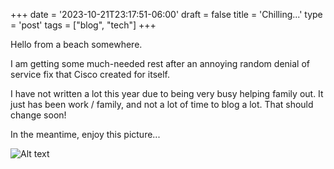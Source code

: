 +++
date = '2023-10-21T23:17:51-06:00'
draft = false
title = 'Chilling...'
type = 'post'
tags = ["blog", "tech"]
+++

Hello from a beach somewhere. <br />

I am getting some much-needed rest after an annoying random denial of service fix that Cisco created for itself.  <br /> 

I have not written a lot this year due to being very busy helping family out.  It just has been work / family, and not a lot of time to blog a lot.  That should change soon!  <br />

In the meantime, enjoy this picture... <br />



  <img src="https://julianwest.me/Blog/posts/images/sunset-oct-23.jpeg" alt="Alt text">